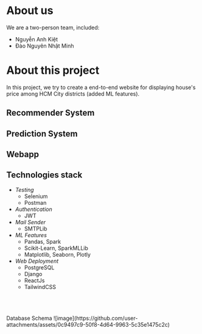 # About us
We are a two-person team, included:
  <ul>
    <li>
      Nguyễn Anh Kiệt
    </li>
    <li>
      Đào Nguyên Nhật Minh
    </li>
  </ul>
  
# About this project
In this project, we try to create a end-to-end website for displaying house's price among HCM City districts (added ML features).
## Recommender System
## Prediction System
## Webapp
## Technologies stack
  <ul>
    <li>
      <i>Testing</i> 
      <ul>
        <li>
          Selenium
        </li>
        <li>
          Postman
        </li>
      </ul>
    </li>
    <li>
      <i>Authentication</i> 
      <ul>
        <li>
          JWT
        </li>
      </ul>
    </li>
    <li>
      <i>Mail Sender</i> 
      <ul>
        <li>
          SMTPLib
        </li>
      </ul>
    </li>
    <li>
      <i>ML Features</i>
      <ul>
        <li>
            Pandas, Spark
        </li>
        <li>
            Scikit-Learn, SparkMLLib
        </li>
        <li>
            Matplotlib, Seaborn, Plotly
        </li>
      </ul>
    </li>
    <li>
      <i>Web Deployment</i>
      <ul>
        <li>
          PostgreSQL
        </li>
        <li>
          Django
        </li>
        <li>
          ReactJs
        </li>
        <li>
            TailwindCSS
        </li>
      </ul>
    </li>
  </ul>
</br></br/></br>
Database Schema
![image](https://github.com/user-attachments/assets/0c9497c9-50f8-4d64-9963-5c35e1475c2c)



